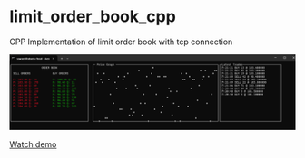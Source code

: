 # limit_order_book_cpp
CPP Implementation of limit order book with tcp connection

![Screenshot](image.png)

[Watch demo](./Recording%202025-09-19%20212312.mp4)

